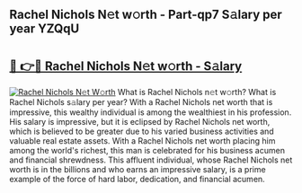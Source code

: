 ## Rachel Nichols N𝚎t w𝚘rth - Part-qp7 S𝚊lary per year YZQqU

# <h2><a href="http://gc36enm.nevu.top/?p=Rachel+Nichols">🔗 👉🔴 Rachel Nichols N𝚎t w𝚘rth - S𝚊lary</a></h2>

[![Rachel Nichols N𝚎t W𝚘rth](https://i.imgur.com/Oavwk0R.jpeg)](http://gc36enm.nevu.top/?p=Rachel+Nichols)
What is Rachel Nichols n𝚎t w𝚘rth? What is Rachel Nichols s𝚊lary per year?
With a Rachel Nichols net worth that is impressive, this wealthy individual is among the wealthiest in his profession. His salary is impressive, but it is eclipsed by Rachel Nichols net worth, which is believed to be greater due to his varied business activities and valuable real estate assets. With a Rachel Nichols net worth placing him among the world's richest, this man is celebrated for his business acumen and financial shrewdness. This affluent individual, whose Rachel Nichols net worth is in the billions and who earns an impressive salary, is a prime example of the force of hard labor, dedication, and financial acumen.
